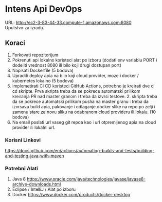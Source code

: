 # Intens Api DevOps
URL: http://ec2-3-83-44-33.compute-1.amazonaws.com:8080 <br>
Uputstvo za izradu.

## Koraci
1. Forkovati repozitorijum
2. Pokrenuti api lokalno koristeci alat po izboru (dodati env variablu PORT i dodeliti vrednost 8080 ili bilo koji drugi dostupan port)
3. Napisati Dockerfile (5 bodova)
4. Upraditi deploy apia na bilo koji cloud provider, moze i docker / kubernetes lokalno (5 bodova)
5. Implemetirati CI CD koristeci GitHub Actions, potrebno je kreirati dve ci cd skripte. Prva skripta treba da se pokrece automatski prilikom kreiranja PR nad master granom i treba da izvrsi testove. 2. skripta treba da se pokrece automatski prilikom pusha na master granu i treba da izvrsava build apia, pakovanje i odlaganje docker slike na repo po zelji i zamenu stare za novu sliku na odabranom cloud provideru ili lokalu. (10 bodova)
6. Na email poslati url vaseg git repoa kao i url otpremljenog apia na cloud provider ili lokalni url.

### Korisni Linkovi
https://docs.github.com/en/actions/automating-builds-and-tests/building-and-testing-java-with-maven

### Potrebni Alati
1. Java 8 https://www.oracle.com/java/technologies/javase/javase8-archive-downloads.html
2. Eclipse / IntelliJ / Alat po izboru
3. Docker https://www.docker.com/products/docker-desktop


